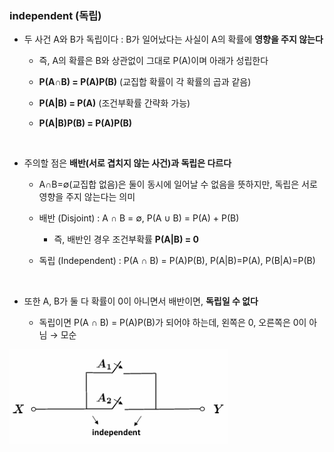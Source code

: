 ### independent (독립)

- 두 사건 A와 B가 독립이다 : B가 일어났다는 사실이 A의 확률에 **영향을 주지 않는다**

    - 즉, A의 확률은 B와 상관없이 그대로 P(A)이며 아래가 성립한다
    
    - **P(A∩B) = P(A)P(B)** (교집합 확률이 각 확률의 곱과 같음)
 
    - **P(A|B) = P(A)** (조건부확률 간략화 가능)
    
    - **P(A|B)P(B) = P(A)P(B)**

<br/>

- 주의할 점은 **배반(서로 겹치지 않는 사건)과 독립은 다르다**

    - A∩B=∅(교집합 없음)은 둘이 동시에 일어날 수 없음을 뜻하지만, 독립은 서로 영향을 주지 않는다는 의미
 
    - 배반 (Disjoint) : A ∩ B = ∅, P(A ∪ B) = P(A) + P(B)
 
        - 즉, 배반인 경우 조건부확률 **P(A|B) = 0**
 
    - 독립 (Independent) : P(A ∩ B) = P(A)P(B), P(A|B)=P(A), P(B|A)=P(B)

<br/>

- 또한 A, B가 둘 다 확률이 0이 아니면서 배반이면, **독립일 수 없다**

    - 독립이면 P(A ∩ B) = P(A)P(B)가 되어야 하는데, 왼쪽은 0, 오른쪽은 0이 아님 → 모순 

![System Resources](../../images/Probability%20Theory%20for%20AI%20images/전구문제.png)













































































































